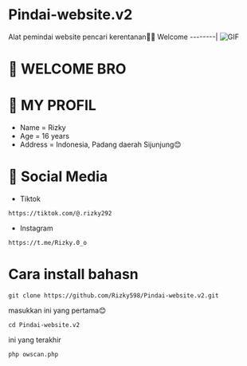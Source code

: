 # Pindai-website.v2
Alat pemindai website pencari kerentanan🎯😊
Welcome
--------|
![GIF](https://media1.tenor.com/m/PChmGbfH4r8AAAAd/tokyo-ghoul-ken-kaneki.gif)
# 👏 WELCOME BRO
# 🌿 MY PROFIL
- Name = Rizky
- Age  = 16 years
- Address = Indonesia, Padang daerah Sijunjung😊

# 🎯 Social Media
- Tiktok
```
https://tiktok.com/@.rizky292
```
- Instagram
```
https://t.me/Rizky.0_o
```

# Cara install bahasn
```
git clone https://github.com/Rizky598/Pindai-website.v2.git
```
masukkan ini yang pertama😊
```
cd Pindai-website.v2
```
ini yang terakhir
```
php owscan.php
```
